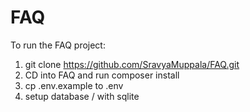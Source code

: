 # FAQ

To run the FAQ project:

1. git clone https://github.com/SravyaMuppala/FAQ.git
2. CD into FAQ and run composer install
3. cp .env.example to .env
4. setup database / with sqlite